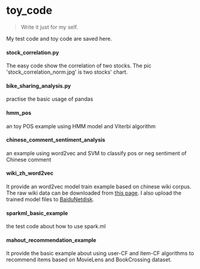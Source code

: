 # toy_code
> Write it just for my self.

My test code and toy code are saved here.

#### stock_correlation.py
The easy code show the correlation of two stocks. The pic 'stock_correlation_norm.jpg' is two stocks' chart.

#### bike_sharing_analysis.py
practise the basic usage of pandas

#### hmm_pos
an toy POS example using HMM model and Viterbi algorithm

#### chinese_comment_sentiment_analysis
an example using word2vec and SVM to classify pos or neg sentiment of Chinese comment

#### wiki_zh_word2vec
It provide an word2vec model train example based on chinese wiki corpus. The raw wiki data can be downloaded from [this page](https://dumps.wikimedia.org/zhwiki/latest/zhwiki-latest-pages-articles.xml.bz2). I also upload the trained model files to [BaiduNetdisk](https://pan.baidu.com/s/1Duf-1Y7nM9PbJY0MfxFn1w).

#### sparkml_basic_example
the test code about how to use spark.ml

#### mahout_recommendation_example
It provide the basic example about using user-CF and item-CF algorithms to recommend items based on MovieLens and BookCrossing dataset.
